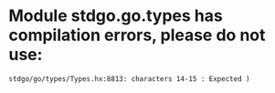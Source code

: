 # Module stdgo.go.types has compilation errors, please do not use:
```
stdgo/go/types/Types.hx:8813: characters 14-15 : Expected )

```

